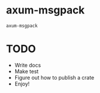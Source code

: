 # axum-msgpack

`axum-msgpack` 

# TODO 
- Write docs 
- Make test
- Figure out how to publish a crate
- Enjoy!

```rust
```